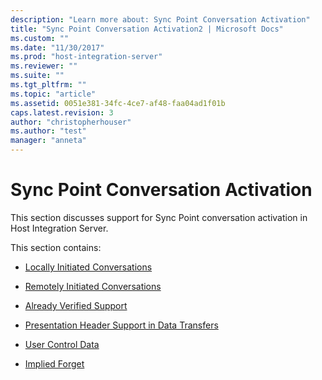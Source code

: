 ```yaml
---
description: "Learn more about: Sync Point Conversation Activation"
title: "Sync Point Conversation Activation2 | Microsoft Docs"
ms.custom: ""
ms.date: "11/30/2017"
ms.prod: "host-integration-server"
ms.reviewer: ""
ms.suite: ""
ms.tgt_pltfrm: ""
ms.topic: "article"
ms.assetid: 0051e381-34fc-4ce7-af48-faa04ad1f01b
caps.latest.revision: 3
author: "christopherhouser"
ms.author: "test"
manager: "anneta"
---
```

# Sync Point Conversation Activation
This section discusses support for Sync Point conversation activation in Host Integration Server.  
  
 This section contains:  
  
-   [Locally Initiated Conversations](../core/locally-initiated-conversations1.md)  
  
-   [Remotely Initiated Conversations](../core/remotely-initiated-conversations1.md)  
  
-   [Already Verified Support](../core/already-verified-support1.md)  
  
-   [Presentation Header Support in Data Transfers](../core/presentation-header-support-in-data-transfers2.md)  
  
-   [User Control Data](../core/user-control-data2.md)  
  
-   [Implied Forget](../core/implied-forget2.md)
